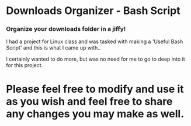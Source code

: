 # Downloads Organizer - Bash Script
### Organize your downloads folder in a jiffy!


I had a project for Linux class and was tasked with making a 'Useful Bash Script' and this is what I came up with.. 

I certainly wanted to do more, but was no need for me to go to deep into it for this project.




# Please feel free to modify and use it as you wish and feel free to share any changes you may make as well.
